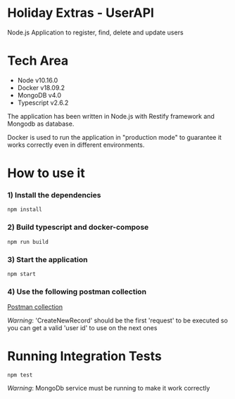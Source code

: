 # Holiday Extras - UserAPI
Node.js Application to register, find, delete and update users 


# Tech Area

- Node v10.16.0
- Docker v18.09.2
- MongoDB v4.0
- Typescript v2.6.2

The application has been written in Node.js with Restify framework and Mongodb as database.

Docker is used to run the application in "production mode" to guarantee it works correctly even in different environments.

# How to use it

### 1) Install the dependencies

`npm install `

### 2) Build typescript and docker-compose

` npm run build `

### 3) Start the application

` npm start `

### 4) Use the following postman collection

[Postman collection](https://drive.google.com/open?id=1u0lVxX0jt-llWpftV_Tg6-XA3p_uNeA3)

*Warning*: 'CreateNewRecord' should be the first 'request' to be executed so you can get a valid 'user id' to use on the next ones

# Running Integration Tests

` npm test `

*Warning*: MongoDb service must be running to make it work correctly
